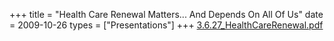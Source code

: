 +++
title = "Health Care Renewal Matters... And Depends On All Of Us"
date = 2009-10-26
types = ["Presentations"]
+++
[3.6.27\_HealthCareRenewal.pdf](/files/3.6.27_HealthCareRenewal.pdf)
